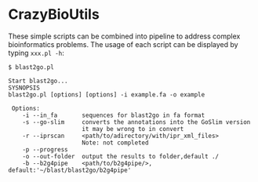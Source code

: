 # CrazyBioUtils
These simple scripts can be combined into pipeline to address complex bioinformatics problems. The usage of each script can be displayed by typing ```xxx.pl -h```:
```shell
$ blast2go.pl

Start blast2go...
SYSNOPSIS
blast2go.pl [options] [options] -i example.fa -o example

 Options:
    -i --in_fa       sequences for blast2go in fa format
    -s --go-slim     converts the annotations into the GoSlim version
                     it may be wrong to in convert
    -r --iprscan     <path/to/adirectory/with/ipr_xml_files>
                     Note: not completed
    -p --progress    
    -o --out-folder  output the results to folder,default ./
    -b --b2g4pipe    <path/to/b2g4pipe/>, default:'~/blast/blast2go/b2g4pipe'
```
